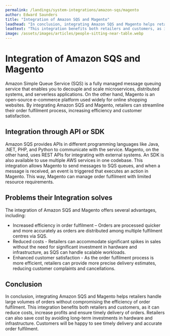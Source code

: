 ```yaml
---
permalink: /landings/system-integrations/amazon-sqs/magento
author: Edward Saunders
title: "Integration of Amazon SQS and Magento"
leadhead: "In conclusion, integrating Amazon SQS and Magento helps retailers handle large volumes of orders without compromising the efficiency of order fulfilment"
leadtext: "This integration benefits both retailers and customers, as it can reduce costs, increase profits and ensure timely delivery of orders. Retailers can also save cost by avoiding long-term investments in hardware and infrastructure. Customers will be happy to see timely delivery and accurate order fulfilment."
image: /assets/images/articles/people-sitting-near-table.webp
---
```

<div class="arttext">    <h1>Integration of Amazon SQS and Magento</h1>
    <p>Amazon Simple Queue Service (SQS) is a fully managed message queuing service that enables you to decouple and scale microservices, distributed systems, and serverless applications. On the other hand, Magento is an open-source e-commerce platform used widely for online shopping websites. By integrating Amazon SQS and Magento, retailers can streamline their order fulfilment process, increasing efficiency and customer satisfaction.</p>
    <h2>Integration through API or SDK</h2>
    <p>Amazon SQS provides APIs in different programming languages like Java, .NET, PHP, and Python to communicate with the service. Magento, on the other hand, uses REST APIs for integrating with external systems. An SDK is also available to use multiple AWS services in one codebase. This integration allows Magento to send messages to SQS queues, and when a message is received, an event is triggered that executes an action in Magento. This way, Magento can manage order fulfilment with limited resource requirements.</p>
    <h2>Problems their Integration solves</h2>
    <p>The integration of Amazon SQS and Magento offers several advantages, including:</p>
    <ul>
        <li>Increased efficiency in order fulfilment – Orders are processed quicker and more accurately as orders are distributed among multiple fulfilment centres via SQS.</li>
        <li>Reduced costs - Retailers can accommodate significant spikes in sales without the need for significant investment in hardware and infrastructure, as SQS can handle scalable workloads.</li>
        <li>Enhanced customer satisfaction - As the order fulfilment process is more efficient, retailers can provide more precise delivery estimates, reducing customer complaints and cancellations.</li>
    </ul>
    <h2>Conclusion</h2>
    <p>In conclusion, integrating Amazon SQS and Magento helps retailers handle large volumes of orders without compromising the efficiency of order fulfilment. This integration benefits both retailers and customers, as it can reduce costs, increase profits and ensure timely delivery of orders. Retailers can also save cost by avoiding long-term investments in hardware and infrastructure. Customers will be happy to see timely delivery and accurate order fulfilment. </p>
</div>